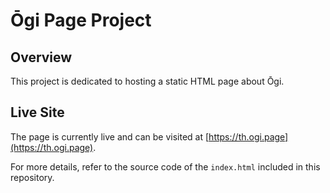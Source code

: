 # Ōgi Page Project

## Overview

This project is dedicated to hosting a static HTML page about Ōgi.

## Live Site

The page is currently live and can be visited at [https://th.ogi.page](https://th.ogi.page).

For more details, refer to the source code of the `index.html` included in this repository.
